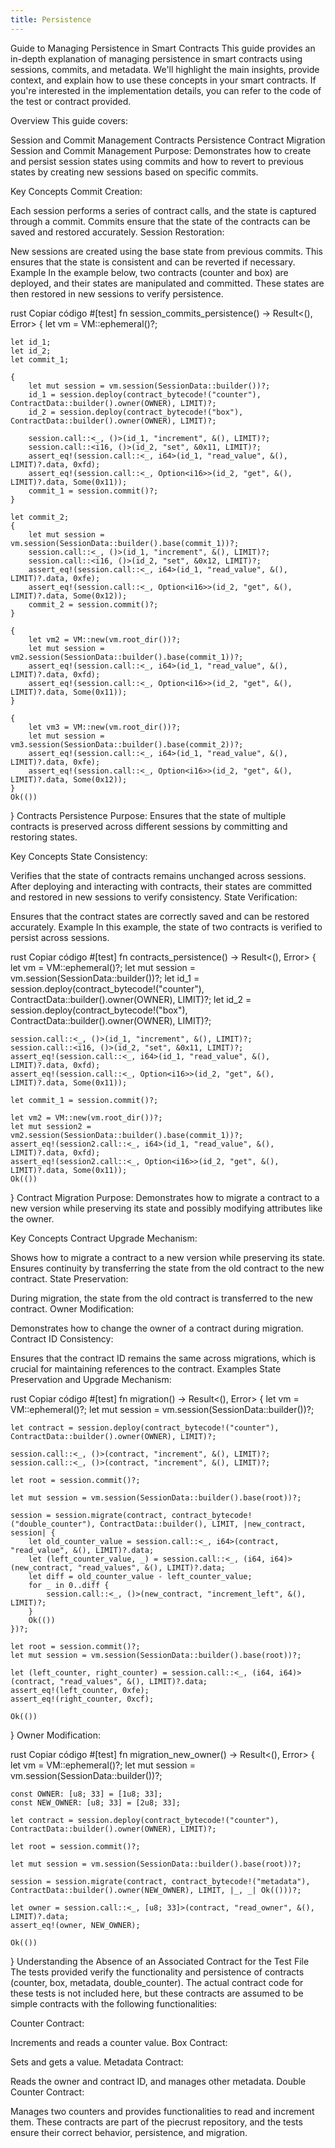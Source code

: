 ```yaml
---
title: Persistence
---
```


Guide to Managing Persistence in Smart Contracts
This guide provides an in-depth explanation of managing persistence in smart contracts using sessions, commits, and metadata. We'll highlight the main insights, provide context, and explain how to use these concepts in your smart contracts. If you're interested in the implementation details, you can refer to the code of the test or contract provided.

Overview
This guide covers:

Session and Commit Management
Contracts Persistence
Contract Migration
Session and Commit Management
Purpose: Demonstrates how to create and persist session states using commits and how to revert to previous states by creating new sessions based on specific commits.

Key Concepts
Commit Creation:

Each session performs a series of contract calls, and the state is captured through a commit.
Commits ensure that the state of the contracts can be saved and restored accurately.
Session Restoration:

New sessions are created using the base state from previous commits.
This ensures that the state is consistent and can be reverted if necessary.
Example
In the example below, two contracts (counter and box) are deployed, and their states are manipulated and committed. These states are then restored in new sessions to verify persistence.

rust
Copiar código
#[test]
fn session_commits_persistence() -> Result<(), Error> {
    let vm = VM::ephemeral()?;

    let id_1;
    let id_2;
    let commit_1;
    
    {
        let mut session = vm.session(SessionData::builder())?;
        id_1 = session.deploy(contract_bytecode!("counter"), ContractData::builder().owner(OWNER), LIMIT)?;
        id_2 = session.deploy(contract_bytecode!("box"), ContractData::builder().owner(OWNER), LIMIT)?;
        
        session.call::<_, ()>(id_1, "increment", &(), LIMIT)?;
        session.call::<i16, ()>(id_2, "set", &0x11, LIMIT)?;
        assert_eq!(session.call::<_, i64>(id_1, "read_value", &(), LIMIT)?.data, 0xfd);
        assert_eq!(session.call::<_, Option<i16>>(id_2, "get", &(), LIMIT)?.data, Some(0x11));
        commit_1 = session.commit()?;
    }

    let commit_2;
    {
        let mut session = vm.session(SessionData::builder().base(commit_1))?;
        session.call::<_, ()>(id_1, "increment", &(), LIMIT)?;
        session.call::<i16, ()>(id_2, "set", &0x12, LIMIT)?;
        assert_eq!(session.call::<_, i64>(id_1, "read_value", &(), LIMIT)?.data, 0xfe);
        assert_eq!(session.call::<_, Option<i16>>(id_2, "get", &(), LIMIT)?.data, Some(0x12));
        commit_2 = session.commit()?;
    }

    {
        let vm2 = VM::new(vm.root_dir())?;
        let mut session = vm2.session(SessionData::builder().base(commit_1))?;
        assert_eq!(session.call::<_, i64>(id_1, "read_value", &(), LIMIT)?.data, 0xfd);
        assert_eq!(session.call::<_, Option<i16>>(id_2, "get", &(), LIMIT)?.data, Some(0x11));
    }

    {
        let vm3 = VM::new(vm.root_dir())?;
        let mut session = vm3.session(SessionData::builder().base(commit_2))?;
        assert_eq!(session.call::<_, i64>(id_1, "read_value", &(), LIMIT)?.data, 0xfe);
        assert_eq!(session.call::<_, Option<i16>>(id_2, "get", &(), LIMIT)?.data, Some(0x12));
    }
    Ok(())
}
Contracts Persistence
Purpose: Ensures that the state of multiple contracts is preserved across different sessions by committing and restoring states.

Key Concepts
State Consistency:

Verifies that the state of contracts remains unchanged across sessions.
After deploying and interacting with contracts, their states are committed and restored in new sessions to verify consistency.
State Verification:

Ensures that the contract states are correctly saved and can be restored accurately.
Example
In this example, the state of two contracts is verified to persist across sessions.

rust
Copiar código
#[test]
fn contracts_persistence() -> Result<(), Error> {
    let vm = VM::ephemeral()?;
    let mut session = vm.session(SessionData::builder())?;
    let id_1 = session.deploy(contract_bytecode!("counter"), ContractData::builder().owner(OWNER), LIMIT)?;
    let id_2 = session.deploy(contract_bytecode!("box"), ContractData::builder().owner(OWNER), LIMIT)?;

    session.call::<_, ()>(id_1, "increment", &(), LIMIT)?;
    session.call::<i16, ()>(id_2, "set", &0x11, LIMIT)?;
    assert_eq!(session.call::<_, i64>(id_1, "read_value", &(), LIMIT)?.data, 0xfd);
    assert_eq!(session.call::<_, Option<i16>>(id_2, "get", &(), LIMIT)?.data, Some(0x11));

    let commit_1 = session.commit()?;

    let vm2 = VM::new(vm.root_dir())?;
    let mut session2 = vm2.session(SessionData::builder().base(commit_1))?;
    assert_eq!(session2.call::<_, i64>(id_1, "read_value", &(), LIMIT)?.data, 0xfd);
    assert_eq!(session2.call::<_, Option<i16>>(id_2, "get", &(), LIMIT)?.data, Some(0x11));
    Ok(())
}
Contract Migration
Purpose: Demonstrates how to migrate a contract to a new version while preserving its state and possibly modifying attributes like the owner.

Key Concepts
Contract Upgrade Mechanism:

Shows how to migrate a contract to a new version while preserving its state.
Ensures continuity by transferring the state from the old contract to the new contract.
State Preservation:

During migration, the state from the old contract is transferred to the new contract.
Owner Modification:

Demonstrates how to change the owner of a contract during migration.
Contract ID Consistency:

Ensures that the contract ID remains the same across migrations, which is crucial for maintaining references to the contract.
Examples
State Preservation and Upgrade Mechanism:

rust
Copiar código
#[test]
fn migration() -> Result<(), Error> {
    let vm = VM::ephemeral()?;
    let mut session = vm.session(SessionData::builder())?;

    let contract = session.deploy(contract_bytecode!("counter"), ContractData::builder().owner(OWNER), LIMIT)?;

    session.call::<_, ()>(contract, "increment", &(), LIMIT)?;
    session.call::<_, ()>(contract, "increment", &(), LIMIT)?;

    let root = session.commit()?;

    let mut session = vm.session(SessionData::builder().base(root))?;

    session = session.migrate(contract, contract_bytecode!("double_counter"), ContractData::builder(), LIMIT, |new_contract, session| {
        let old_counter_value = session.call::<_, i64>(contract, "read_value", &(), LIMIT)?.data;
        let (left_counter_value, _) = session.call::<_, (i64, i64)>(new_contract, "read_values", &(), LIMIT)?.data;
        let diff = old_counter_value - left_counter_value;
        for _ in 0..diff {
            session.call::<_, ()>(new_contract, "increment_left", &(), LIMIT)?;
        }
        Ok(())
    })?;

    let root = session.commit()?;
    let mut session = vm.session(SessionData::builder().base(root))?;

    let (left_counter, right_counter) = session.call::<_, (i64, i64)>(contract, "read_values", &(), LIMIT)?.data;
    assert_eq!(left_counter, 0xfe);
    assert_eq!(right_counter, 0xcf);

    Ok(())
}
Owner Modification:

rust
Copiar código
#[test]
fn migration_new_owner() -> Result<(), Error> {
    let vm = VM::ephemeral()?;
    let mut session = vm.session(SessionData::builder())?;

    const OWNER: [u8; 33] = [1u8; 33];
    const NEW_OWNER: [u8; 33] = [2u8; 33];

    let contract = session.deploy(contract_bytecode!("counter"), ContractData::builder().owner(OWNER), LIMIT)?;

    let root = session.commit()?;

    let mut session = vm.session(SessionData::builder().base(root))?;

    session = session.migrate(contract, contract_bytecode!("metadata"), ContractData::builder().owner(NEW_OWNER), LIMIT, |_, _| Ok(()))?;

    let owner = session.call::<_, [u8; 33]>(contract, "read_owner", &(), LIMIT)?.data;
    assert_eq!(owner, NEW_OWNER);

    Ok(())
}
Understanding the Absence of an Associated Contract for the Test File
The tests provided verify the functionality and persistence of contracts (counter, box, metadata, double_counter). The actual contract code for these tests is not included here, but these contracts are assumed to be simple contracts with the following functionalities:

Counter Contract:

Increments and reads a counter value.
Box Contract:

Sets and gets a value.
Metadata Contract:

Reads the owner and contract ID, and manages other metadata.
Double Counter Contract:

Manages two counters and provides functionalities to read and increment them.
These contracts are part of the piecrust repository, and the tests ensure their correct behavior, persistence, and migration.